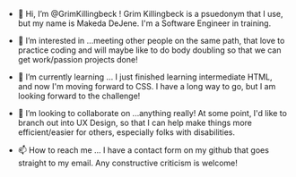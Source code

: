 - 👋 Hi, I’m @GrimKillingbeck ! Grim Killingbeck is a psuedonym that I use, but my name is Makeda DeJene. I'm a Software Engineer in training. 
- 👀 I’m interested in ...meeting other people on the same path, that love to practice coding and will maybe like to do body doubling so that we can get work/passion projects done!

- 🌱 I’m currently learning ... I just finished learning intermediate HTML, and now I'm moving forward to CSS. I have a long way to go, but I am looking forward to the challenge!

- 💞️ I’m looking to collaborate on ...anything really! At some point, I'd like to branch out into UX Design, so that I can help make things more efficient/easier for others, especially folks with disabilities. 

- 📫 How to reach me ... I have a contact form on my github that goes straight to my email. Any constructive criticism is welcome!

<!---
GrimKillingbeck/GrimKillingbeck is a ✨ special ✨ repository because its `README.md` (this file) appears on your GitHub profile.
You can click the Preview link to take a look at your changes.
--->
